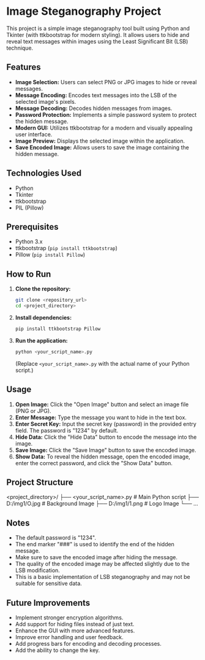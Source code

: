 # Image Steganography Project

This project is a simple image steganography tool built using Python and Tkinter (with ttkbootstrap for modern styling). It allows users to hide and reveal text messages within images using the Least Significant Bit (LSB) technique.

## Features

-   **Image Selection:** Users can select PNG or JPG images to hide or reveal messages.
-   **Message Encoding:** Encodes text messages into the LSB of the selected image's pixels.
-   **Message Decoding:** Decodes hidden messages from images.
-   **Password Protection:** Implements a simple password system to protect the hidden message.
-   **Modern GUI:** Utilizes ttkbootstrap for a modern and visually appealing user interface.
-   **Image Preview:** Displays the selected image within the application.
-   **Save Encoded Image:** Allows users to save the image containing the hidden message.

## Technologies Used

-   Python
-   Tkinter
-   ttkbootstrap
-   PIL (Pillow)

## Prerequisites

-   Python 3.x
-   ttkbootstrap (`pip install ttkbootstrap`)
-   Pillow (`pip install Pillow`)

## How to Run

1.  **Clone the repository:**
    ```bash
    git clone <repository_url>
    cd <project_directory>
    ```

2.  **Install dependencies:**
    ```bash
    pip install ttkbootstrap Pillow
    ```

3.  **Run the application:**
    ```bash
    python <your_script_name>.py
    ```
    (Replace `<your_script_name>.py` with the actual name of your Python script.)

## Usage

1.  **Open Image:** Click the "Open Image" button and select an image file (PNG or JPG).
2.  **Enter Message:** Type the message you want to hide in the text box.
3.  **Enter Secret Key:** Input the secret key (password) in the provided entry field. The password is "1234" by default.
4.  **Hide Data:** Click the "Hide Data" button to encode the message into the image.
5.  **Save Image:** Click the "Save Image" button to save the encoded image.
6.  **Show Data:** To reveal the hidden message, open the encoded image, enter the correct password, and click the "Show Data" button.

## Project Structure
<project_directory>/
├── <your_script_name>.py     # Main Python script
├── D:/img1/O.jpg               # Background Image
├── D:/img1/1.png               # Logo Image
└── ...


## Notes

-   The default password is "1234".
-   The end marker "###" is used to identify the end of the hidden message.
-   Make sure to save the encoded image after hiding the message.
-   The quality of the encoded image may be affected slightly due to the LSB modification.
-   This is a basic implementation of LSB steganography and may not be suitable for sensitive data.

## Future Improvements

-   Implement stronger encryption algorithms.
-   Add support for hiding files instead of just text.
-   Enhance the GUI with more advanced features.
-   Improve error handling and user feedback.
-   Add progress bars for encoding and decoding processes.
-   Add the ability to change the key.
